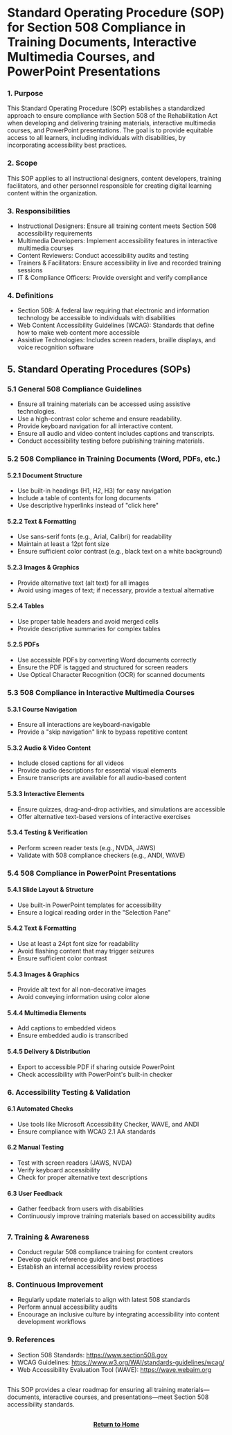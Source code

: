 # Standard Operating Procedure (SOP) for Section 508 Compliance in Training Documents, Interactive Multimedia Courses, and PowerPoint Presentations

<h3>1. Purpose</h3>

This Standard Operating Procedure (SOP) establishes a standardized approach to ensure compliance with Section 508 of the Rehabilitation Act when developing and delivering training materials, interactive multimedia courses, and PowerPoint presentations. The goal is to provide equitable access to all learners, including individuals with disabilities, by incorporating accessibility best practices.

<h3>2. Scope</h3>

This SOP applies to all instructional designers, content developers, training facilitators, and other personnel responsible for creating digital learning content within the organization.

<h3>3. Responsibilities</h3>

- Instructional Designers: Ensure all training content meets Section 508 accessibility requirements
- Multimedia Developers: Implement accessibility features in interactive multimedia courses
- Content Reviewers: Conduct accessibility audits and testing
- Trainers & Facilitators: Ensure accessibility in live and recorded training sessions
- IT & Compliance Officers: Provide oversight and verify compliance

<h3>4. Definitions</h3>

- Section 508: A federal law requiring that electronic and information technology be accessible to individuals with disabilities
- Web Content Accessibility Guidelines (WCAG): Standards that define how to make web content more accessible
- Assistive Technologies: Includes screen readers, braille displays, and voice recognition software

<h2>5. Standard Operating Procedures (SOPs)</h2>

<h3>5.1 General 508 Compliance Guidelines</h3>

- Ensure all training materials can be accessed using assistive technologies.
- Use a high-contrast color scheme and ensure readability.
- Provide keyboard navigation for all interactive content.
- Ensure all audio and video content includes captions and transcripts.
- Conduct accessibility testing before publishing training materials.

<h3>5.2 508 Compliance in Training Documents (Word, PDFs, etc.)</h3>

<h4>5.2.1 Document Structure</h4>

- Use built-in headings (H1, H2, H3) for easy navigation
- Include a table of contents for long documents
- Use descriptive hyperlinks instead of "click here"

<h4>5.2.2 Text & Formatting</h4>

- Use sans-serif fonts (e.g., Arial, Calibri) for readability
- Maintain at least a 12pt font size
- Ensure sufficient color contrast (e.g., black text on a white background)

<h4>5.2.3 Images & Graphics</h4>

- Provide alternative text (alt text) for all images
- Avoid using images of text; if necessary, provide a textual alternative

<h4>5.2.4 Tables</h4>

- Use proper table headers and avoid merged cells
- Provide descriptive summaries for complex tables

<h4>5.2.5 PDFs</h4>

- Use accessible PDFs by converting Word documents correctly
- Ensure the PDF is tagged and structured for screen readers
- Use Optical Character Recognition (OCR) for scanned documents

<h3>5.3 508 Compliance in Interactive Multimedia Courses</h3>

<h4>5.3.1 Course Navigation</h4>

- Ensure all interactions are keyboard-navigable
- Provide a "skip navigation" link to bypass repetitive content

<h4>5.3.2 Audio & Video Content</h4>

- Include closed captions for all videos
- Provide audio descriptions for essential visual elements
- Ensure transcripts are available for all audio-based content

<h4>5.3.3 Interactive Elements</h4>

- Ensure quizzes, drag-and-drop activities, and simulations are accessible
- Offer alternative text-based versions of interactive exercises

<h4>5.3.4 Testing & Verification</h4>

- Perform screen reader tests (e.g., NVDA, JAWS)
- Validate with 508 compliance checkers (e.g., ANDI, WAVE)

<h3>5.4 508 Compliance in PowerPoint Presentations</h3>

<h4>5.4.1 Slide Layout & Structure</h4>

- Use built-in PowerPoint templates for accessibility
- Ensure a logical reading order in the "Selection Pane"

<h4>5.4.2 Text & Formatting</h4>

- Use at least a 24pt font size for readability
- Avoid flashing content that may trigger seizures
- Ensure sufficient color contrast

<h4>5.4.3 Images & Graphics</h4>

- Provide alt text for all non-decorative images
- Avoid conveying information using color alone

<h4>5.4.4 Multimedia Elements</h4>

- Add captions to embedded videos
- Ensure embedded audio is transcribed

<h4>5.4.5 Delivery & Distribution</h4>

- Export to accessible PDF if sharing outside PowerPoint
- Check accessibility with PowerPoint's built-in checker

<h3>6. Accessibility Testing & Validation</h3>

<h4>6.1 Automated Checks</h4>

- Use tools like Microsoft Accessibility Checker, WAVE, and ANDI
- Ensure compliance with WCAG 2.1 AA standards

<h4>6.2 Manual Testing</h4>

- Test with screen readers (JAWS, NVDA)
- Verify keyboard accessibility
- Check for proper alternative text descriptions

<h4>6.3 User Feedback</h4>

- Gather feedback from users with disabilities
- Continuously improve training materials based on accessibility audits

<h2></h2>

<h3>7. Training & Awareness</h3>

- Conduct regular 508 compliance training for content creators
- Develop quick reference guides and best practices
- Establish an internal accessibility review process

<h3>8. Continuous Improvement</h3>

- Regularly update materials to align with latest 508 standards
- Perform annual accessibility audits
- Encourage an inclusive culture by integrating accessibility into content development workflows

<h3>9. References</h3>

- Section 508 Standards: https://www.section508.gov
- WCAG Guidelines: https://www.w3.org/WAI/standards-guidelines/wcag/
- Web Accessibility Evaluation Tool (WAVE): https://wave.webaim.org

<h2></h2>

This SOP provides a clear roadmap for ensuring all training materials—documents, interactive courses, and presentations—meet Section 508 accessibility standards.

<h2></h2>

<p align="center">
  <a href="https://github.com/rlangc/Test_RCL.git"><b>Return to Home</b></a>

